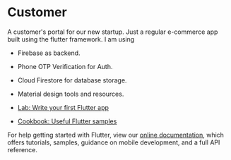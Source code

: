 # Customer

A customer's portal for our new startup.
Just a regular e-commerce app built using the flutter framework. I am using 
- Firebase as backend.
- Phone OTP Verification for Auth.
- Cloud Firestore for database storage.
- Material design tools and resources.

- [Lab: Write your first Flutter app](https://flutter.dev/docs/get-started/codelab)
- [Cookbook: Useful Flutter samples](https://flutter.dev/docs/cookbook)

For help getting started with Flutter, view our
[online documentation](https://flutter.dev/docs), which offers tutorials,
samples, guidance on mobile development, and a full API reference.

